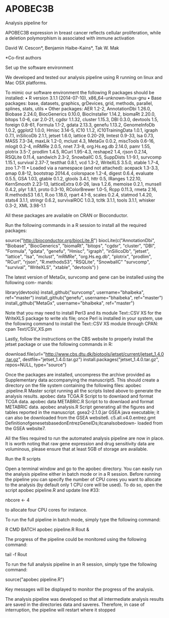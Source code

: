 APOBEC3B
========

Analysis pipeline for 

APOBEC3B expression in breast cancer reflects cellular proliferation, while a deletion polymorphism is associated with immune activation

David W. Cescon*, Benjamin Haibe-Kains*, Tak W. Mak

*Co-first authors


Set up the software environment

We developed and tested our analysis pipeline using R running on linux and Mac OSX platforms.

To mimic our software environment the following R packages should be installed:
• R version 3.1.1 (2014-07-10), x86_64-unknown-linux-gnu
• Base packages: base, datasets, graphics, grDevices, grid, methods, parallel, splines, stats, utils
• Other packages: AER 1.2-2, AnnotationDbi 1.26.0, Biobase 2.24.0, BiocGenerics 0.10.0, BiocInstaller 1.14.2, biomaRt 2.20.0, bitops 1.0-6, car 2.0-21, cgdsr 1.1.32, cluster 1.15.3, DBI 0.3.0, devtools 1.5, foreign 0.8-61, Formula 1.1-2, gdata 2.13.3, genefu 1.13.2, GenomeInfoDb 1.0.2, ggplot2 1.0.0, Hmisc 3.14-5, iC10 1.1.2, iC10TrainingData 1.0.1, igraph 0.7.1, inSilicoDb 2.1.1, jetset 1.6.0, lattice 0.20-29, lmtest 0.9-33, lsa 0.73,
MASS 7.3-34, maxLik 1.2-0, mclust 4.3, MetaGx 0.0.2, miscTools 0.6-16, mlogit 0.2-4, mRMRe 2.0.5, nnet 7.3-8, org.Hs.eg.db 2.14.0, pamr 1.55, plotrix 3.5-7, prodlim 1.4.5, RCurl 1.95-4.3, reshape2 1.4, rjson 0.2.14, RSQLite 0.11.4, sandwich 2.3-2, SnowballC 0.5, SuppDists 1.1-9.1, survcomp 1.15.1, survival 2.37-7, testthat 0.8.1, vcd 1.3-2, WriteXLS 3.5.0, xtable 1.7-4, zoo 1.7-11
• Loaded via a namespace (and not attached): acepack 1.3-3.3, amap 0.8-12,
bootstrap 2014.4, colorspace 1.2-4, digest 0.6.4, evaluate 0.5.5, GSA 1.03, gtable 0.1.2, gtools 3.4.1, httr 0.5, IRanges 1.22.10, KernSmooth 2.23-13, latticeExtra 0.6-26,
lava 1.2.6, memoise 0.2.1, munsell 0.4.2, plyr 1.8.1, proto 0.3-10, RColorBrewer 1.0-5, Rcpp 0.11.3, rmeta 2.16, R.methodsS3 1.6.1, R.oo 1.18.0, rpart 4.1-8, scales 0.2.4, statmod 1.4.20, stats4 3.1.1, stringr 0.6.2, survivalROC 1.0.3, tcltk 3.1.1, tools 3.1.1, whisker 0.3-2, XML 3.98-1.1

All these packages are available on CRAN or Bioconductor.

Run the following commands in a R session to install all the required packages:

source("http://bioconductor.org/biocLite.R")
biocLite(c("AnnotationDbi", "Biobase",
    "BiocGenerics", "biomaRt", "bitops", "cgdsr",
    "cluster", "DBI", "Formula", "gdata",
    "genefu", "Hmisc", "igraph", "inSilicoDb",
    "jetset", "lattice", "lsa", "mclust", "mRMRe", "org.Hs.eg.db",
    "plotrix", "prodlim", "RCurl", "rjson", "R.methodsS3",
    "RSQLite", "SnowballC" "survcomp", "survival", "WriteXLS",
    "xtable", "devtools")
)

The latest version of MetaGx, survcomp and gene can be installed using the following com- mands:

library(devtools)
install_github("survcomp", username="bhaibeka", ref="master")
install_github("genefu", username="bhaibeka", ref="master")
install_github("MetaGx", username="bhaibeka", ref="master")

Note that you may need to install Perl3 and its module Text::CSV XS for the WriteXLS package to write xls file; once Perl is installed in your system, use the following command to install the Text::CSV XS module through CPAN:
cpan Text/CSV_XS.pm

Lastly, follow the instructions on the CBS website to properly install the jetset package or use the following commands in R:

download.file(url="http://www.cbs.dtu.dk/biotools/jetset/current/jetset_1.4.0.tar.gz",
 destfile="jetset_1.4.0.tar.gz")
install.packages("jetset_1.4.0.tar.gz", repos=NULL, type="source")

Once the packages are installed, uncompress the archive provided as Supplementary data accompanying the manuscript5. This should create a directory on the file system containing the following files:
apobec .pipeline.R Master script running all the scripts listed above to generate the analysis results.
apobec data TCGA.R Script to to downlaod and format TCGA data.
apobec data METABRIC.R Script to to downlaod and format METABRIC data.
apobec analysis.R Script generating all the figures and tables reported in the manuscript.
gsea2-2.1.0.jar GSEA java executable; it can also be downloaded from the GSEA website6.
c5.all.v4.0.entrez.gmt DefinitionofgenesetsbasedonEntrezGeneIDs;itcanalsobedown- loaded from the GSEA website7.

All the files required to run the automated analysis pipeline are now in place. It is worth noting that raw gene expression and drug sensitivity data are voluminous, please ensure that at least 5GB of storage are available.

Run the R scripts

Open a terminal window and go to the apobec directory. You can easily run the analysis pipeline either in batch mode or in a R session. Before running the pipeline you can specify the number of CPU cores you want to allocate to the analysis (by default only 1 CPU core will be used). To do so, open the script apobec pipeline.R and update line #33:

nbcore <- 4

to allocate four CPU cores for instance.

To run the full pipeline in batch mode, simply type the following command:

R CMD BATCH apobec pipeline.R Rout &

The progress of the pipeline could be monitored using the following command:

tail -f Rout

To run the full analysis pipeline in an R session, simply type the following command:

source("apobec pipeline.R")

Key messages will be displayed to monitor the progress of the analysis.

The analysis pipeline was developed so that all intermediate analysis results are saved in the directories data and saveres. Therefore, in case of interruption, the pipeline will restart where it stopped
